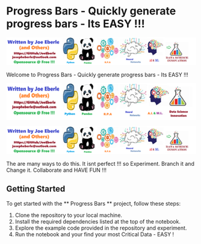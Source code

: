 # Progress Bars   - Quickly generate progress bars - Its EASY !!!   

![Code Logo](code.png)

Welcome to Progress Bars - Quickly generate progress bars - Its EASY !!!   

![Code Logo](developer.png)



![Sample Logo](sample.png)



The are many ways to do this. It isnt perfect !!! so Experiment. Branch it and Change it. Collaborate and HAVE FUN !!! 

## Getting Started

To get started with the ** Progress Bars ** project, follow these steps:

1. Clone the repository to your local machine.
2. Install the required dependencies listed at the top of the notebook.
3. Explore the example code provided in the repository and experiment.
4. Run the notebook and your find your most Critical Data - EASY !






